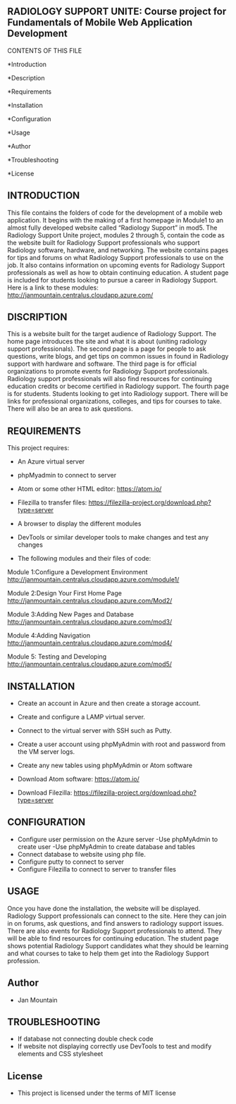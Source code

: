 RADIOLOGY SUPPORT UNITE: Course project for Fundamentals of Mobile Web Application Development
---------------------------------------------
CONTENTS OF THIS FILE

*Introduction

*Description

*Requirements

*Installation

*Configuration

*Usage

*Author

*Troubleshooting

*License




INTRODUCTION
--------------
This file contains the folders of code for the development of a mobile web application.  It begins with the making of a first homepage in Module1 to an almost fully developed website called “Radiology Support” in mod5. The Radiology Support Unite project, modules 2 through 5, contain the code as the website built for Radiology Support professionals who support Radiology software, hardware, and networking.  The website contains pages for tips and forums on what Radiology Support professionals to use on the job. It also contains information on upcoming events for Radiology Support professionals as well as how to obtain continuing education.  A student page is included for students looking to pursue a career in Radiology Support. Here is a link to these modules: http://janmountain.centralus.cloudapp.azure.com/

DISCRIPTION
-------------
This is a website built for the target audience of Radiology Support.  The home page introduces the site and what it is about (uniting radiology support professionals).  The second page is a page for people to ask questions, write blogs, and get tips on common issues in found in Radiology support with hardware and software. The third page is for official organizations to promote events for Radiology Support professionals. Radiology support professionals will also find resources for continuing education credits or become certified in Radiology support.  The fourth page is for students.  Students looking to get into Radiology support. There will be links for professional organizations, colleges, and tips for courses to take.  There will also be an area to ask questions.

REQUIREMENTS
-----------------
This project requires:

* An Azure virtual server

* phpMyadmin to connect to server

* Atom or some other HTML editor: https://atom.io/

* Filezilla to transfer files: https://filezilla-project.org/download.php?type=server

* A browser to display the different modules

* DevTools or similar developer tools to make changes and test any changes

* The following modules and their files of code:


Module 1:Configure a Development Environment
http://janmountain.centralus.cloudapp.azure.com/module1/
  
Module 2:Design Your First Home Page
http://janmountain.centralus.cloudapp.azure.com/Mod2/
 
Module 3:Adding New Pages and Database
http://janmountain.centralus.cloudapp.azure.com/mod3/
 
Module 4:Adding Navigation
http://janmountain.centralus.cloudapp.azure.com/mod4/
 
Module 5: Testing and Developing
http://janmountain.centralus.cloudapp.azure.com/mod5/
 
INSTALLATION
-------------------
* Create an account in Azure and then create a storage account.

* Create and configure a LAMP virtual server.

* Connect to the virtual server with SSH such as Putty.

* Create a user account using phpMyAdmin with root and password from the VM server logs.

* Create any new tables using phpMyAdmin or Atom software

* Download Atom software: https://atom.io/

* Download Filezilla: https://filezilla-project.org/download.php?type=server

CONFIGURATION
----------------
* Configure user permission on the Azure server
  -Use phpMyAdmin to create user
  -Use phpMyAdmin to create database and tables 
 * Connect database to website using php file.
* Configure putty to connect to server
* Configure Filezilla to connect to server to transfer files

USAGE
-------
Once you have done the installation, the website will be displayed.  Radiology Support professionals can connect to the site.  Here they can join in on forums, ask questions, and find answers to radiology support issues. There are also events for Radiology Support professionals to attend. They will be able to find resources for continuing education.  The student page shows potential Radiology Support candidates what they should be learning and what courses to take to help them get into the Radiology Support profession.

Author
-------------
* Jan Mountain


TROUBLESHOOTING
------------------------------------------------
* If database not connecting double check code
* If website not displaying correctly use DevTools to test and modify elements and CSS stylesheet

License
--------
* This project is licensed under the terms of MIT license





